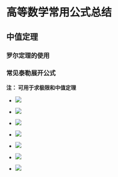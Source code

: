 # 高等数学常用公式总结

## 中值定理

### 罗尔定理的使用

### 常见泰勒展开公式

**注： 可用于求极限和中值定理**

- ![](http://latex.codecogs.com/gif.latex?e^x=1+x+\frac{1}{2!}x^2+...+\frac{1}{n!}x^n+o(x^n))

- ![](http://latex.codecogs.com/gif.latex?sinx=x-\frac{x^3}{3!}+...+(-1)^n\frac{x^{2n+1}}{(2n)!}+o(x^{2n}))
- ![](http://latex.codecogs.com/gif.latex?cosx=1-\frac{x^2}{2}+\frac{x^4}{4!}-...+(-1)^nx^n+o(x^n))
- ![](http://latex.codecogs.com/gif.latex?\frac{1}{1-x}=1+x+x^2+...+x^n+o(x^n))
- ![](http://latex.codecogs.com/gif.latex?\frac{1}{1+x}=1-x+x^2-...+o(x^n))
- ![](http://latex.codecogs.com/gif.latex?ln(1+x)=x-\frac{x^2}{2}+\frac{x^3}{3}-...+(-1)^{n-1}\frac{x^n}{n}+o(x^n))
- ![](http://latex.codecogs.com/gif.latex?(1+x)^{\alpha}=1+{\alpha}x+\frac{{\alpha}{{(\alpha}-1)}}{2!}x^2+...+\frac{{\alpha}{{(\alpha}-1)}...{{(\alpha}-n+1)}}{n!}x^n+o(x^n))

